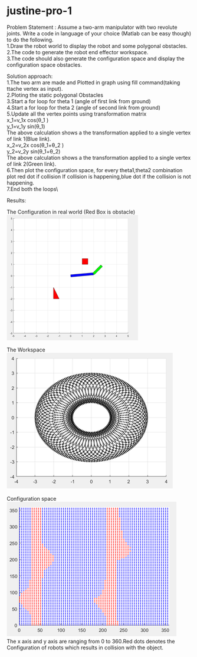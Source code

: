 # justine-pro-1
Problem Statement :
Assume a two-arm manipulator with two revolute joints. Write a code in language of your choice (Matlab can be easy though) to do the following.\
1.Draw the robot world to display the robot and some polygonal obstacles.\
2.The code to generate the robot end effector workspace.\
3.The code should also generate the configuration space and display the configuration  space obstacles.

Solution approach:\
1.The two arm are made and Plotted in graph using fill command(taking ttache vertex as input).\
2.Ploting the static  polygonal Obstacles\
3.Start a for loop for theta 1 (angle of first link from ground)\
4.Start a for loop for theta 2 (angle of second link from ground)\
5.Update all the vertex points using transformation matrix \
x_1=v_1x  cos⁡(θ_1 )\
y_1=v_1y sin⁡(θ_1) \
The above calculation shows a the transformation applied to a single vertex of link 1(Blue link). \
x_2=v_2x  cos⁡(θ_1+θ_2 )\
y_2=v_2y sin⁡(θ_1+θ_2) \
The above calculation shows a the transformation applied to a single vertex of link 2(Green link). \
6.Then plot the configuration space, for every theta1,theta2 combination plot red dot if collision If collision is happening,blue dot if the collision is not happening.\
7.End both the loops\


Results:
 
The Configuration in real world (Red Box is obstacle)\
![](Images/img1.PNG)
 
The Workspace \
![](Images/img2.PNG)
 
Configuration space\
![](Images/img3.PNG)\
The x axis and y axis are ranging from 0 to 360.Red dots denotes the Configuration of robots which results in collision with the object.

